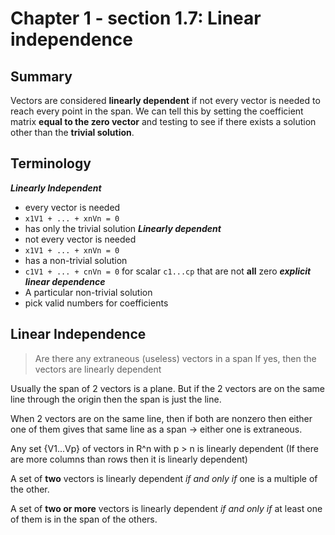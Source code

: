 # Chapter 1 - section 1.7: Linear independence

## Summary
Vectors are considered **linearly dependent** if not every vector is needed to reach every point in the span. We can tell this by setting the coefficient matrix **equal to the zero vector** and testing to see if there exists a solution other than the **trivial solution**.

## Terminology

***Linearly Independent***
- every vector is needed
- `x1V1 + ... + xnVn = 0`
- has only the trivial solution
***Linearly dependent***
- not every vector is needed
- `x1V1 + ... + xnVn = 0`
- has a non-trivial solution
- `c1V1 + ... + cnVn = 0` for scalar `c1...cp` that are not **all** zero
***explicit linear dependence***
- A particular non-trivial solution
- pick valid numbers for coefficients


## Linear Independence

> Are there any extraneous (useless) vectors in a span
If yes, then the vectors are linearly dependent

Usually the span of 2 vectors is a plane. But if the 2 vectors are on the same line through the origin then the span is just the line.

When 2 vectors are on the same line, then if both are nonzero then either one of them gives that same line as a span -> either one is extraneous.

Any set {V1...Vp} of vectors in R^n with p > n is linearly dependent
(If there are more columns than rows then it is linearly dependent)

A set of **two** vectors is linearly dependent *if and only if* one is a multiple of the other.

A set of **two or more** vectors is linearly dependent *if and only if* at least one of them is in the span of the others.
